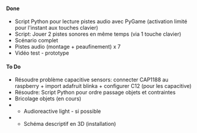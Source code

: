 #### Done

* Script Python pour lecture pistes audio avec PyGame (activation limité pour l'instant aux touches clavier)
* Script: Jouer 2 pistes sonores en même temps (via 1 touche clavier)
* Scénario complet
* Pistes audio (montage + peaufinement) x 7
* Vidéo test - prototype

#### To Do

* Résoudre problème capacitive sensors: connecter CAP1188 au raspberry + import 
adafruit blinka + configurer C12 (pour les capacitive)
* Résoudre: Script Python pour ordre passage objets et contraintes
* Bricolage objets (en cours)
* - Audioreactive light - si possible
* - Schéma descriptif en 3D (installation)
